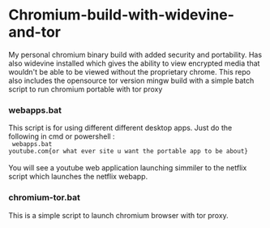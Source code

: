 # Chromium-build-with-widevine-and-tor
My personal chromium binary build with added security and portability. Has also widevine 
installed which gives the ability to view encrypted media that wouldn't be able to be viewed without the proprietary  chrome.
This repo also includes the opensource tor version mingw build with a simple batch script to run chromium portable with tor proxy

### webapps.bat
This script is for using different different desktop apps. Just do the following in cmd or powershell : <br>
<code>
webapps.bat youtube.com{or what ever site u want the portable app to be about}
</code> <br>
You will see a youtube web application launching simmiler to  the netflix script which launches the netflix webapp.
### chromium-tor.bat
This is a simple script to launch chromium browser with tor proxy.
